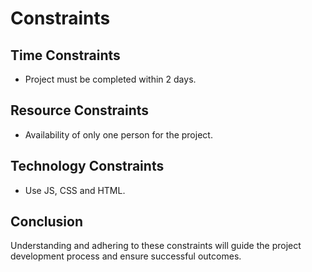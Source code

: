 # Constraints

## Time Constraints

- Project must be completed within 2 days.

## Resource Constraints

- Availability of only one person for the project.

## Technology Constraints

- Use JS, CSS and HTML.

## Conclusion

Understanding and adhering to these constraints will guide the project development process and ensure successful outcomes.